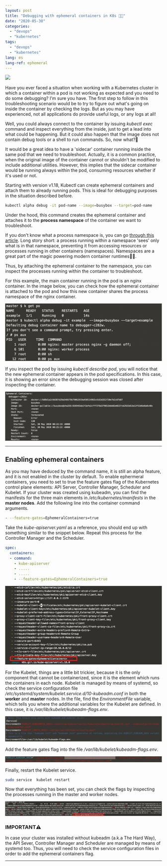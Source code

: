 ```yaml
---
layout: post
title: "Debugging with ephemeral containers in K8s 🔲🔳"
date: "2020-05-30"
categories: 
  - "devops"
  - "kubernetes"
tags: 
  - "devops"
  - "kubernetes"
lang: es
lang-ref: ephemeral
---
```


![](/assets/img/imported/excelentes-utilidades-para-los-containers.jpg)

Have you ever faced a situation when working with a Kubernetes cluster in which a container within a pod is not working as expected and you need to do some debugging? I'm sure you have. The first step to follow in this troubleshooting scenario would be to try to figure out what's going on inside the container by checking the logs. But as you may have experienced, not all applications do provide useful logs, or any logs at all!

Well, you could always connect to the container by issuing _kubectl exec_ command and inspect everything from the inside, just to get a lead into what could be happening. But it could also happen that the image does not contain debug tools or a shell to run commands. So, now what?🤔 

It would be a great idea to have a 'sidecar' container running inside the same pod that we need to troubleshoot. Actually, it is a common practice, when the original image of the container cannot or shouldn't be modified to include additional utilities. However, this implies that the sidecar container would be running always within the pod, consuming resources whether if it's used or not.

Starting with version v1.18, Kubectl can create ephemeral containers and attach them to already running pods. This is ideal for debugging purposes in the situation described before.

```bash
kubectl alpha debug -it pod-name --image=busybox --target=pod-name
```

Under the hood, this command creates the ephemeral container and attaches it to the **process namespace** of the container we want to troubleshoot.

If you don't know what a process namespace is, you can go [through this article](https://medium.com/@teddyking/linux-namespaces-850489d3ccf). Long story short: a process running within a namespace 'sees' only what is in that namespace, preventing it from accessing resources or processes running in other containers (namespaces). Namespaces are a great part of the magic powering modern container runtimes🧙‍♂️.

Thus, by attaching the ephemeral container to the namespace, you can inspect the processes running within the container to troubleshoot.

For this example, the main container running in the pod is an nginx container. In the image below, you can check how the ephemeral container is attached to the pod and how this new container shares the process namespace of the nginx container.

![](/assets/img/imported/Screen-Shot-2020-05-30-at-2.22.39-AM-1024x376.png)

If you inspect the pod by issuing _kubectl describe pod_, you will notice that the new ephemeral container appears in the pod specifications. In this case, it is showing an error since the debugging session was closed after inspecting the container.

![](/assets/img/imported/Screen-Shot-2020-05-30-at-2.26.26-AM-1024x321.png)

* * *

## Enabling ephemeral containers

As you may have deduced by the command name, it is still an alpha feature, and it is not enabled in the cluster by default. To enable ephermeral containers, you need to set to true the feature gates flag of the Kubernetes control plane elements: API Server, Controller Manager, Scheduler and Kubelet. If your cluster was created using kubeadm, you can find the manifests for the three main elements in _/etc/kubernetes/manifests_ in the **master nodes**. Add the following line into the container command arguments.

```bash
- --feature-gates=EphemeralContainers=true
```

Take the _kube-apiserver.yaml_ as a reference, you should end up with something similar to the snippet below. Repeat this process for the Controller Manager and the Scheduler.

```yaml
spec:
  containers:
  - command:
    - kube-apiserver
    - .....
    - .....
    - --feature-gates=EphemeralContainers=true
```

![](/assets/img/imported/Screen-Shot-2020-05-29-at-9.26.21-AM-1.png)

For the Kubelet, things are a little bit trickier, because it is the only component that cannot be containerized, since it is the element which runs the containers in each node. Kubelet is managed by means of systemd, so check the service configuration file _/etc/systemd/system/kubelet.service.d/10-kubeadm.conf_ in both the **worker** and **master** nodes. In the file, find the _EnvironmentFile_ variable, which tells you where the additional variables for the Kubelet are defined. In this case, it is _/var/lib/kubelet/kubeadm-flags.env_.

![](/assets/img/imported/Screen-Shot-2020-05-30-at-2.13.54-AM-1024x164.png)

Add the feature gates flag into the file _/var/lib/kubelet/kubeadm-flags.env_.

![](/assets/img/imported/Screen-Shot-2020-05-30-at-2.16.48-AM-1024x38.png)

Finally, restart the Kubelet service.

```bash
sudo service  kubelet restart
```

Now that everything has been set, you can check the flags by inspecting the processes running in the master and worker nodes.

![](/assets/img/imported/Screen-Shot-2020-05-29-at-9.27.38-AM-1024x95.png)

### **IMPORTANT**⚠️

In case your cluster was installed without kubeadm (a.k.a The Hard Way), the API Sever, Controller Manager and Scheduler are managed by means of systemd too. Thus, you will need to check the service configuration files in order to add the ephemeral containers flag.

* * *
